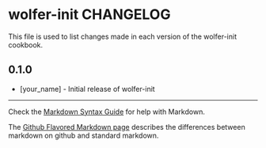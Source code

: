 wolfer-init CHANGELOG
=====================

This file is used to list changes made in each version of the wolfer-init cookbook.

0.1.0
-----
- [your_name] - Initial release of wolfer-init

- - -
Check the [Markdown Syntax Guide](http://daringfireball.net/projects/markdown/syntax) for help with Markdown.

The [Github Flavored Markdown page](http://github.github.com/github-flavored-markdown/) describes the differences between markdown on github and standard markdown.
